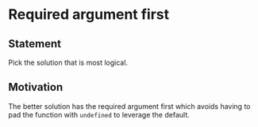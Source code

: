 # Required argument first

## Statement

Pick the solution that is most logical.


## Motivation

The better solution has the required argument first which avoids having to pad the function with `undefined` to leverage the default.
